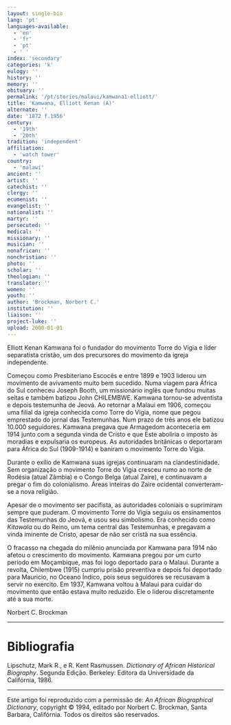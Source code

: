 ```yaml
---
layout: single-bio
lang: 'pt'
languages-available:
  - 'en'
  - 'fr'
  - 'pt'
  - ' '
index: 'secondary'
categories: 'k'
eulogy: ''
history: ''
memory: ''
obituary: ''
permalink: '/pt/stories/malaui/kamwana1-elliott/'
title: 'Kamwana, Elliott Kenan (A)'
alternate: ''
date: '1872 f.1956'
century:
  - '19th'
  - '20th'
tradition: 'independent'
affiliation:
  - 'watch tower'
country:
  - 'malawi'
ancient: ''
artist: ''
catechist: ''
clergy: ''
ecumenist: ''
evangelist: ''
nationalist: ''
martyr: ''
persecuted: ''
medical: ''
missionary: ''
musician: ''
nonafrican: ''
nonchristian: ''
photo: ''
scholar: ''
theologian: ''
translator: ''
women: ''
youth: ''
author: 'Brockman, Norbert C.'
institution: ''
liaison: ''
project-luke: ''
upload: 2000-01-01
---
```



Elliott Kenan Kamwana foi o fundador do movimento Torre do Vigia e líder separatista cristão, um dos precursores do movimento da igreja independente.

Começou como Presbiteriano Escocês e entre 1899 e 1903 liderou um movimento de avivamento muito bem sucedido. Numa viagem para África do Sul conheceu Joseph Booth, um missionário inglês que fundou muitas seitas e também batizou John CHILEMBWE. Kamwana tornou-se adventista e depois testemunha de Jeová. Ao retornar a Malaui em 1906, começou uma filial da igreja conhecida como Torre do Vigia, nome que pegou emprestado do jornal das Testemunhas. Num prazo de três anos ele batizou 10.000 seguidores. Kamwana pregava que Armagedom aconteceria em 1914 junto com a segunda vinda de Cristo e que Este aboliria o imposto às moradias e expulsaria os europeus. As autoridades britânicas o deportaram para África do Sul (1909-1914) e baniram o movimento Torre do Vigia.

Durante o exílio de Kamwana suas igrejas continuaram na clandestinidade. Sem organização o movimento Torre do Vigia cresceu rumo ao norte de Rodésia (atual Zâmbia) e o Congo Belga (atual Zaire), e continuavam a pregar o fim do colonialismo. Áreas inteiras do Zaire ocidental converteram-se a nova religião.

Apesar de o movimento ser pacifista, as autoridades coloniais o suprimiram sempre que puderam. O movimento Torre do Vigia seguiu os ensinamentos das Testemunhas do Jeová, e usou seu simbolismo. Era conhecido como *Kitawala* ou do Reino, um tema central das Testemunhas, e pregavam a vinda iminente de Cristo, apesar de não ser cristã na sua essência.

O fracasso na chegada do milênio anunciada por Kamwana para 1914 não afetou o crescimento do movimento. Kamwana pregou por um curto período em Moçambique, mas foi logo deportado para o Malaui. Durante a revolta, Chilembwe (1915) cumpriu prisão preventiva e depois foi deportado para Mauricio, no Oceano Índico, pois seus seguidores se recusavam a servir no exercito. Em 1937, Kamwana voltou à Malaui para cuidar do movimento que então estava muito reduzido. Ele o liderou discretamente até a sua morte.

Norbert C. Brockman

---

# Bibliografia

Lipschutz, Mark R., e R. Kent Rasmussen. *Dictionary of African Historical Biography*. Segunda Edição. Berkeley: Editora da Universidade da Califórnia, 1986.

---

Este artigo foi reproduzido com a permissão de: *An African Biographical Dictionary*, copyright © 1994, editado por Norbert C. Brockman, Santa Barbara, Califórnia. Todos os direitos são reservados.